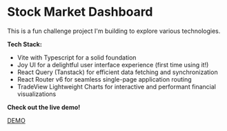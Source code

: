 # Stock Market Dashboard

This is a fun challenge project I'm building to explore various technologies.

**Tech Stack:**

- Vite with Typescript for a solid foundation
- Joy UI for a delightful user interface experience (first time using it!)
- React Query (Tanstack) for efficient data fetching and synchronization
- React Router v6 for seamless single-page application routing
- TradeView Lightweight Charts for interactive and performant financial visualizations

**Check out the live demo!**

[DEMO](https://teb88.github.io/stock-dashboard/)
